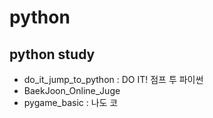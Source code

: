 # python
## python study
- do_it_jump_to_python : DO IT! 점프 투 파이썬
- BaekJoon_Online_Juge    
- pygame_basic : 나도 코